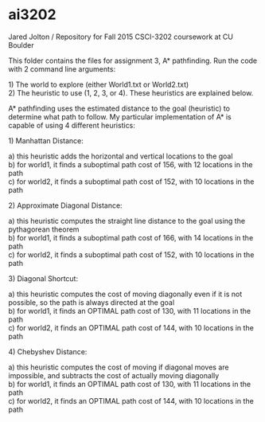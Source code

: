 # ai3202
Jared Jolton / Repository for Fall 2015 CSCI-3202 coursework at CU Boulder

<p>This folder contains the files for assignment 3, A* pathfinding. 
Run the code with 2 command line arguments:</p>
  <p>1) The world to explore (either World1.txt or World2.txt)<br>
  2) The heuristic to use (1, 2, 3, or 4). These heuristics are explained below.</p>
<p>A* pathfinding uses the estimated distance to the goal (heuristic) to determine what path to follow.
My particular implementation of A* is capable of using 4 different heuristics:</p>
  <p>1) Manhattan Distance:</p>
    <p>a) this heuristic adds the horizontal and vertical locations to the goal<br>
    b) for world1, it finds a suboptimal path cost of 156, with 12 locations in the path<br>
    c) for world2, it finds a suboptimal path cost of 152, with 10 locations in the path</p>
  <p>2) Approximate Diagonal Distance:</p>
    <p>a) this heuristic computes the straight line distance to the goal using the pythagorean theorem<br>
    b) for world1, it finds a suboptimal path cost of 166, with 14 locations in the path<br>
    c) for world2, it finds a suboptimal path cost of 152, with 10 locations in the path</p>
  3) Diagonal Shortcut:</p>
    <p>a) this heuristic computes the cost of moving diagonally even if it is not possible, so the path is always directed at the goal<br>
    b) for world1, it finds an OPTIMAL path cost of 130, with 11 locations in the path<br>
    c) for world2, it finds an OPTIMAL path cost of 144, with 10 locations in the path</p>
  4) Chebyshev Distance:</p>
    <p>a) this heuristic computes the cost of moving if diagonal moves are impossible, and subtracts the cost of actually moving diagonally<br>
    b) for world1, it finds an OPTIMAL path cost of 130, with 11 locations in the path<br>
    c) for world2, it finds an OPTIMAL path cost of 144, with 10 locations in the path</p>
